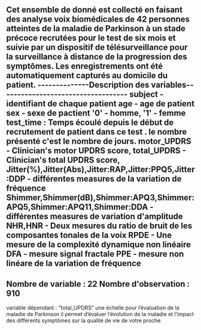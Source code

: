 Cet ensemble de donné est collecté en faisant des analyse voix biomédicales de 42 personnes 
atteintes de la maladie de Parkinson à un stade précoce recrutées pour le test de six mois et suivie par
un dispositif de télésurveillance pour la surveillance à distance de la progression des symptômes. 
Les enregistrements ont été automatiquement capturés au domicile du patient. 
--------------Description des variables-----------------------------------
subject - identifiant de chaque patient
age - age de patient
sex - sexe de pactient '0' - homme, '1' - femme
test\_time : Temps écoulé depuis le début de recrutement de patient dans ce test . le nombre présenté c'est le nombre de jours.
motor\_UPDRS - Clinician's motor UPDRS score,
total\_UPDRS - Clinician's total UPDRS score, 
Jitter(%),Jitter(Abs),Jitter:RAP,Jitter:PPQ5,Jitter:DDP - différentes measures de la variation de fréquence
Shimmer,Shimmer(dB),Shimmer:APQ3,Shimmer:APQ5,Shimmer:APQ11,Shimmer:DDA - différentes measures de variation d'amplitude
NHR,HNR -  Deux mesures du ratio de bruit de les composantes tonales de la voix
RPDE - Une mesure de la complexité dynamique non linéaire
DFA - mesure signal fractale
PPE - mesure non linéare de la variation de fréquence 
-------------------------------------
Nombre de variable : 22
Nombre d'observation : 910
-----------------------------------------------
variable dépendant : "total\_UPDRS"  une échelle pour l’évaluation de la maladie de Parkinson 
il permet d’évaluer l’évolution de la maladie et l’impact des différents symptômes sur la qualité de vie de votre proche.
